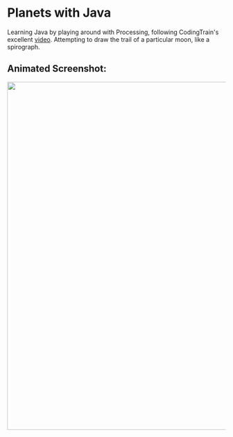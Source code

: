 # Planets with Java
Learning Java by playing around with Processing, following CodingTrain's excellent [video](https://www.youtube.com/watch?v=l8SiJ-RmeHU). Attempting to draw the trail of a particular moon, like a spirograph.

## Animated Screenshot:
<img src="https://media.giphy.com/media/5k2brIpnLJwQ7eEBhu/giphy.gif" width="800px">
